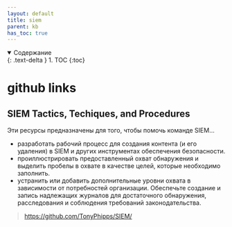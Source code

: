 ```yaml
---
layout: default
title: siem
parent: kb
has_toc: true
---
```

<details open markdown="block">
  <summary>
    Содержание
  </summary>
  {: .text-delta }
1. TOC
{:toc}
</details>

# github links
## SIEM Tactics, Techiques, and Procedures
Эти ресурсы предназначены для того, чтобы помочь команде SIEM...
 - разработать рабочий процесс для создания контента (и его удаления) в SIEM и других инструментах обеспечения безопасности.
 - проиллюстрировать предоставленный охват обнаружения и выделить пробелы в охвате в качестве целей, которые необходимо заполнить.
 - устранить или добавить дополнительные уровни охвата в зависимости от потребностей организации.
Обеспечьте создание и запись надлежащих журналов для достаточного обнаружения, расследования и соблюдения требований законодательства.

> https://github.com/TonyPhipps/SIEM/
